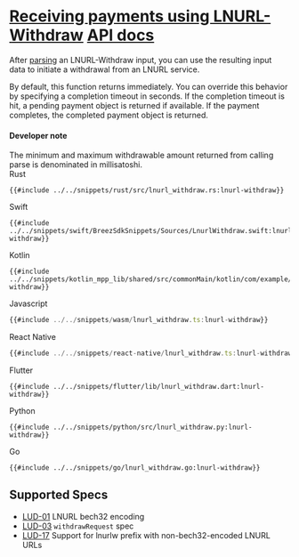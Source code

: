 <h1 id="lnurl-withdraw">
    <a class="header" href="#lnurl-withdraw">Receiving payments using LNURL-Withdraw</a>
    <a class="tag" target="_blank" href="https://breez.github.io/spark-sdk/breez_sdk_spark/struct.BreezSdk.html#method.lnurl_withdraw">API docs</a>
</h1>

After [parsing](parse.md) an LNURL-Withdraw input, you can use the resulting input data to initiate a withdrawal from an LNURL service.

By default, this function returns immediately. You can override this behavior by specifying a completion timeout in seconds. If the completion timeout is hit, a pending payment object is returned if available. If the payment completes, the completed payment object is returned.

<div class="warning">
<h4>Developer note</h4>
The minimum and maximum withdrawable amount returned from calling parse is denominated in millisatoshi.
</div>

<custom-tabs category="lang">
<div slot="title">Rust</div>
<section>

```rust,ignore
{{#include ../../snippets/rust/src/lnurl_withdraw.rs:lnurl-withdraw}}
```
</section>

<div slot="title">Swift</div>
<section>

```swift,ignore
{{#include ../../snippets/swift/BreezSdkSnippets/Sources/LnurlWithdraw.swift:lnurl-withdraw}}
```
</section>

<div slot="title">Kotlin</div>
<section>

```kotlin,ignore
{{#include ../../snippets/kotlin_mpp_lib/shared/src/commonMain/kotlin/com/example/kotlinmpplib/LnurlWithdraw.kt:lnurl-withdraw}}
```
</section>

<div slot="title">Javascript</div>
<section>

```typescript
{{#include ../../snippets/wasm/lnurl_withdraw.ts:lnurl-withdraw}}
```
</section>

<div slot="title">React Native</div>
<section>

```typescript
{{#include ../../snippets/react-native/lnurl_withdraw.ts:lnurl-withdraw}}
```
</section>

<div slot="title">Flutter</div>
<section>

```dart,ignore
{{#include ../../snippets/flutter/lib/lnurl_withdraw.dart:lnurl-withdraw}}
```
</section>

<div slot="title">Python</div>
<section>

```python,ignore 
{{#include ../../snippets/python/src/lnurl_withdraw.py:lnurl-withdraw}}
```
</section>

<div slot="title">Go</div>
<section>

```go,ignore
{{#include ../../snippets/go/lnurl_withdraw.go:lnurl-withdraw}}
```
</section>
</custom-tabs>

## Supported Specs

- [LUD-01](https://github.com/lnurl/luds/blob/luds/01.md) LNURL bech32 encoding
- [LUD-03](https://github.com/lnurl/luds/blob/luds/03.md) `withdrawRequest` spec
- [LUD-17](https://github.com/lnurl/luds/blob/luds/17.md) Support for lnurlw prefix with non-bech32-encoded LNURL URLs
